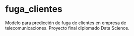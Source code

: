 # fuga_clientes
Modelo para predicción de fuga de clientes en empresa de telecomunicaciones. Proyecto final diplomado Data Science.
